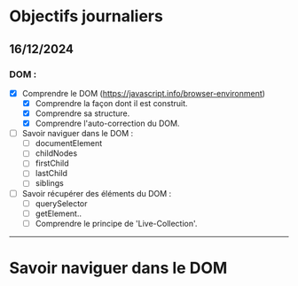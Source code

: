 # Objectifs journaliers

## 16/12/2024

### DOM :

- [x] Comprendre le DOM (https://javascript.info/browser-environment)
  - [x] Comprendre la façon dont il est construit.
  - [x] Comprendre sa structure.
  - [x] Comprendre l'auto-correction du DOM.
- [ ] Savoir naviguer dans le DOM :
  - [ ] documentElement
  - [ ] childNodes
  - [ ] firstChild
  - [ ] lastChild
  - [ ] siblings
- [ ] Savoir récupérer des éléments du DOM :
  - [ ] querySelector
  - [ ] getElement..
  - [ ] Comprendre le principe de 'Live-Collection'.

---

# Savoir naviguer dans le DOM
